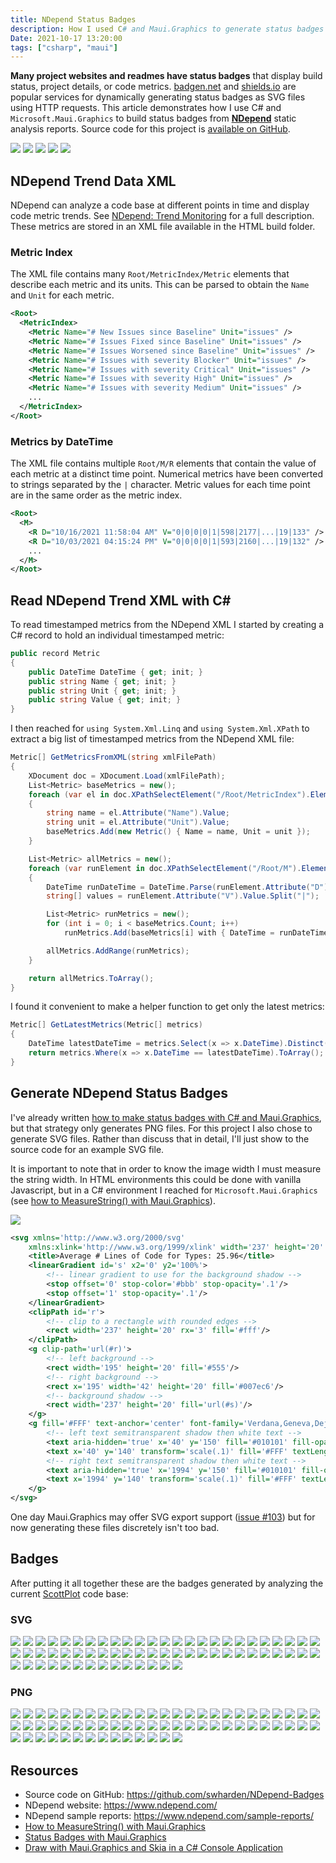 ```yaml
---
title: NDepend Status Badges
description: How I used C# and Maui.Graphics to generate status badges for NDepend static analysis metrics
Date: 2021-10-17 13:20:00
tags: ["csharp", "maui"]
---
```




**Many project websites and readmes have status badges** that display build status, project details, or code metrics. [badgen.net](https://badgen.net/) and [shields.io](https://shields.io/) are popular services for dynamically generating status badges as SVG files using HTTP requests. This article demonstrates how I use C# and `Microsoft.Maui.Graphics` to build status badges from [**NDepend**](https://www.ndepend.com/) static analysis reports. Source code for this project is [available on GitHub](https://github.com/swharden/NDepend-Badges).

<div class='img-gallery'>
<img src='https://swharden.com/static/2021/11/17/lines-of-code.svg' />
<img src='https://swharden.com/static/2021/11/17/classes.svg' />
<img src='https://swharden.com/static/2021/11/17/methods.svg' />
<img src='https://swharden.com/static/2021/11/17/average-lines-of-code-for-methods.svg' />
<img src='https://swharden.com/static/2021/11/17/average-lines-of-code-for-types.svg' />
</div>

## NDepend Trend Data XML

NDepend can analyze a code base at different points in time and display code metric trends. See [NDepend: Trend Monitoring](https://www.ndepend.com/features/trend-monitoring#Trend) for a full description. These metrics are stored in an XML file available in the HTML build folder.

### Metric Index

The XML file contains many `Root/MetricIndex/Metric` elements that describe each metric and its units. This can be parsed to obtain the `Name` and `Unit` for each metric.

```xml
<Root>
  <MetricIndex>
    <Metric Name="# New Issues since Baseline" Unit="issues" />
    <Metric Name="# Issues Fixed since Baseline" Unit="issues" />
    <Metric Name="# Issues Worsened since Baseline" Unit="issues" />
    <Metric Name="# Issues with severity Blocker" Unit="issues" />
    <Metric Name="# Issues with severity Critical" Unit="issues" />
    <Metric Name="# Issues with severity High" Unit="issues" />
    <Metric Name="# Issues with severity Medium" Unit="issues" />
    ...
  </MetricIndex>
</Root>
```

### Metrics by DateTime

The XML file contains multiple `Root/M/R` elements that contain the value of each metric at a distinct time point. Numerical metrics have been converted to strings separated by the `|` character. Metric values for each time point are in the same order as the metric index.

```xml
<Root>
  <M>
    <R D="10/16/2021 11:58:04 AM" V="0|0|0|0|1|598|2177|...|19|133" />
    <R D="10/03/2021 04:15:24 PM" V="0|0|0|0|1|593|2160|...|19|132" />
	...
  </M>
</Root>
```

## Read NDepend Trend XML with C# 

To read timestamped metrics from the NDepend XML I started by creating a C# record to hold an individual timestamped metric:

```cs
public record Metric
{
    public DateTime DateTime { get; init; }
    public string Name { get; init; }
    public string Unit { get; init; }
    public string Value { get; init; }
}
```

I then reached for `using System.Xml.Linq` and `using System.Xml.XPath` to extract a big list of timestamped metrics from the NDepend XML file:

```cs
Metric[] GetMetricsFromXML(string xmlFilePath)
{
    XDocument doc = XDocument.Load(xmlFilePath);
    List<Metric> baseMetrics = new();
    foreach (var el in doc.XPathSelectElement("/Root/MetricIndex").Elements())
    {
        string name = el.Attribute("Name").Value;
        string unit = el.Attribute("Unit").Value;
        baseMetrics.Add(new Metric() { Name = name, Unit = unit });
    }

    List<Metric> allMetrics = new();
    foreach (var runElement in doc.XPathSelectElement("/Root/M").Elements())
    {
        DateTime runDateTime = DateTime.Parse(runElement.Attribute("D").Value);
        string[] values = runElement.Attribute("V").Value.Split("|");

        List<Metric> runMetrics = new();
        for (int i = 0; i < baseMetrics.Count; i++)
            runMetrics.Add(baseMetrics[i] with { DateTime = runDateTime, Value = values[i] });

        allMetrics.AddRange(runMetrics);
    }

    return allMetrics.ToArray();
}
```

I found it convenient to make a helper function to get only the latest metrics:

```cs
Metric[] GetLatestMetrics(Metric[] metrics)
{
    DateTime latestDateTime = metrics.Select(x => x.DateTime).Distinct().OrderBy(x => x).Last();
    return metrics.Where(x => x.DateTime == latestDateTime).ToArray();
}
```

## Generate NDepend Status Badges

I've already written [how to make status badges with C# and Maui.Graphics](https://swharden.com/blog/2021-11-16-maui-graphics-badges/), but that strategy only generates PNG files. For this project I also chose to generate SVG files. Rather than discuss that in detail, I'll just show to the source code for an example SVG file. 

It is important to note that in order to know the image width I must measure the string width. In HTML environments this could be done with vanilla Javascript, but in a C# environment I reached for `Microsoft.Maui.Graphics` (see [how to MeasureString() with Maui.Graphics](https://swharden.com/blog/2021-10-16-maui-graphics-measurestring)).

<div class='text-center'>

<img src='https://swharden.com/static/2021/11/17/average-lines-of-code-for-types.svg' />

</div>

```xml
<svg xmlns='http://www.w3.org/2000/svg'
    xmlns:xlink='http://www.w3.org/1999/xlink' width='237' height='20' role='img' aria-label='languages: 5'>
    <title>Average # Lines of Code for Types: 25.96</title>
    <linearGradient id='s' x2='0' y2='100%'>
        <!-- linear gradient to use for the background shadow -->
        <stop offset='0' stop-color='#bbb' stop-opacity='.1'/>
        <stop offset='1' stop-opacity='.1'/>
    </linearGradient>
    <clipPath id='r'>
        <!-- clip to a rectangle with rounded edges -->
        <rect width='237' height='20' rx='3' fill='#fff'/>
    </clipPath>
    <g clip-path='url(#r)'>
        <!-- left background -->
        <rect width='195' height='20' fill='#555'/>
        <!-- right background -->
        <rect x='195' width='42' height='20' fill='#007ec6'/>
        <!-- background shadow -->
        <rect width='237' height='20' fill='url(#s)'/>
    </g>
    <g fill='#FFF' text-anchor='center' font-family='Verdana,Geneva,DejaVu Sans,sans-serif' text-rendering='geometricPrecision' font-size='110'>
        <!-- left text semitransparent shadow then white text -->
        <text aria-hidden='true' x='40' y='150' fill='#010101' fill-opacity='.3' transform='scale(.1)' textLength='1854'>Average # Lines of Code for Types</text>
        <text x='40' y='140' transform='scale(.1)' fill='#FFF' textLength='1854'>Average # Lines of Code for Types</text>
        <!-- right text semitransparent shadow then white text -->
        <text aria-hidden='true' x='1994' y='150' fill='#010101' fill-opacity='.3' transform='scale(.1)' textLength='300'>25.96</text>
        <text x='1994' y='140' transform='scale(.1)' fill='#FFF' textLength='300'>25.96</text>
    </g>
</svg>
```

One day Maui.Graphics may offer SVG export support ([issue #103](https://github.com/dotnet/Microsoft.Maui.Graphics/issues/103)) but for now generating these files discretely isn't too bad.

## Badges

After putting it all together these are the badges generated by analyzing the current [ScottPlot](https://scottplot.net) code base:

### SVG

<div class='img-gallery'>
<img src='https://swharden.com/static/2021/11/17/new-issues-since-baseline.svg' />
<img src='https://swharden.com/static/2021/11/17/issues-fixed-since-baseline.svg' />
<img src='https://swharden.com/static/2021/11/17/issues-worsened-since-baseline.svg' />
<img src='https://swharden.com/static/2021/11/17/issues-with-severity-blocker.svg' />
<img src='https://swharden.com/static/2021/11/17/issues-with-severity-critical.svg' />
<img src='https://swharden.com/static/2021/11/17/issues-with-severity-high.svg' />
<img src='https://swharden.com/static/2021/11/17/issues-with-severity-medium.svg' />
<img src='https://swharden.com/static/2021/11/17/issues-with-severity-low.svg' />
<img src='https://swharden.com/static/2021/11/17/blocker-critical-high-issues.svg' />
<img src='https://swharden.com/static/2021/11/17/issues.svg' />
<img src='https://swharden.com/static/2021/11/17/suppressed-issues.svg' />
<img src='https://swharden.com/static/2021/11/17/rules.svg' />
<img src='https://swharden.com/static/2021/11/17/rules-violated.svg' />
<img src='https://swharden.com/static/2021/11/17/critical-rules-violated.svg' />
<img src='https://swharden.com/static/2021/11/17/quality-gates.svg' />
<img src='https://swharden.com/static/2021/11/17/quality-gates-warn.svg' />
<img src='https://swharden.com/static/2021/11/17/quality-gates-fail.svg' />
<img src='https://swharden.com/static/2021/11/17/percentage-debt-metric.svg' />
<img src='https://swharden.com/static/2021/11/17/debt-metric.svg' />
<img src='https://swharden.com/static/2021/11/17/annual-interest-metric.svg' />
<img src='https://swharden.com/static/2021/11/17/breaking-point.svg' />
<img src='https://swharden.com/static/2021/11/17/breaking-point-of-blocker-critical-high-issues.svg' />
<img src='https://swharden.com/static/2021/11/17/lines-of-code.svg' />
<img src='https://swharden.com/static/2021/11/17/lines-of-code-justmycode.svg' />
<img src='https://swharden.com/static/2021/11/17/lines-of-code-notmycode.svg' />
<img src='https://swharden.com/static/2021/11/17/source-files.svg' />
<img src='https://swharden.com/static/2021/11/17/il-instructions.svg' />
<img src='https://swharden.com/static/2021/11/17/il-instructions-notmycode.svg' />
<img src='https://swharden.com/static/2021/11/17/assemblies.svg' />
<img src='https://swharden.com/static/2021/11/17/namespaces.svg' />
<img src='https://swharden.com/static/2021/11/17/types.svg' />
<img src='https://swharden.com/static/2021/11/17/public-types.svg' />
<img src='https://swharden.com/static/2021/11/17/classes.svg' />
<img src='https://swharden.com/static/2021/11/17/abstract-classes.svg' />
<img src='https://swharden.com/static/2021/11/17/interfaces.svg' />
<img src='https://swharden.com/static/2021/11/17/structures.svg' />
<img src='https://swharden.com/static/2021/11/17/methods.svg' />
<img src='https://swharden.com/static/2021/11/17/abstract-methods.svg' />
<img src='https://swharden.com/static/2021/11/17/concrete-methods.svg' />
<img src='https://swharden.com/static/2021/11/17/fields.svg' />
<img src='https://swharden.com/static/2021/11/17/max-lines-of-code-for-methods-justmycode.svg' />
<img src='https://swharden.com/static/2021/11/17/average-lines-of-code-for-methods.svg' />
<img src='https://swharden.com/static/2021/11/17/average-lines-of-code-for-methods-with-at-least-3-lines-of-code.svg' />
<img src='https://swharden.com/static/2021/11/17/max-lines-of-code-for-types-justmycode.svg' />
<img src='https://swharden.com/static/2021/11/17/average-lines-of-code-for-types.svg' />
<img src='https://swharden.com/static/2021/11/17/max-cyclomatic-complexity-for-methods.svg' />
<img src='https://swharden.com/static/2021/11/17/average-cyclomatic-complexity-for-methods.svg' />
<img src='https://swharden.com/static/2021/11/17/max-il-cyclomatic-complexity-for-methods.svg' />
<img src='https://swharden.com/static/2021/11/17/average-il-cyclomatic-complexity-for-methods.svg' />
<img src='https://swharden.com/static/2021/11/17/max-il-nesting-depth-for-methods.svg' />
<img src='https://swharden.com/static/2021/11/17/average-il-nesting-depth-for-methods.svg' />
<img src='https://swharden.com/static/2021/11/17/max-of-methods-for-types.svg' />
<img src='https://swharden.com/static/2021/11/17/average-methods-for-types.svg' />
<img src='https://swharden.com/static/2021/11/17/max-of-methods-for-interfaces.svg' />
<img src='https://swharden.com/static/2021/11/17/average-methods-for-interfaces.svg' />
<img src='https://swharden.com/static/2021/11/17/lines-of-code-uncoverable.svg' />
<img src='https://swharden.com/static/2021/11/17/third-party-assemblies-used.svg' />
<img src='https://swharden.com/static/2021/11/17/third-party-namespaces-used.svg' />
<img src='https://swharden.com/static/2021/11/17/third-party-types-used.svg' />
<img src='https://swharden.com/static/2021/11/17/third-party-methods-used.svg' />
<img src='https://swharden.com/static/2021/11/17/third-party-fields-used.svg' />
<img src='https://swharden.com/static/2021/11/17/rules-violations.svg' />
<img src='https://swharden.com/static/2021/11/17/critical-rules.svg' />
<img src='https://swharden.com/static/2021/11/17/critical-rules-violations.svg' />
</div>

### PNG

<div class='img-gallery'>
<img src='https://swharden.com/static/2021/11/17/new-issues-since-baseline.png' />
<img src='https://swharden.com/static/2021/11/17/issues-fixed-since-baseline.png' />
<img src='https://swharden.com/static/2021/11/17/issues-worsened-since-baseline.png' />
<img src='https://swharden.com/static/2021/11/17/issues-with-severity-blocker.png' />
<img src='https://swharden.com/static/2021/11/17/issues-with-severity-critical.png' />
<img src='https://swharden.com/static/2021/11/17/issues-with-severity-high.png' />
<img src='https://swharden.com/static/2021/11/17/issues-with-severity-medium.png' />
<img src='https://swharden.com/static/2021/11/17/issues-with-severity-low.png' />
<img src='https://swharden.com/static/2021/11/17/blocker-critical-high-issues.png' />
<img src='https://swharden.com/static/2021/11/17/issues.png' />
<img src='https://swharden.com/static/2021/11/17/suppressed-issues.png' />
<img src='https://swharden.com/static/2021/11/17/rules.png' />
<img src='https://swharden.com/static/2021/11/17/rules-violated.png' />
<img src='https://swharden.com/static/2021/11/17/critical-rules-violated.png' />
<img src='https://swharden.com/static/2021/11/17/quality-gates.png' />
<img src='https://swharden.com/static/2021/11/17/quality-gates-warn.png' />
<img src='https://swharden.com/static/2021/11/17/quality-gates-fail.png' />
<img src='https://swharden.com/static/2021/11/17/percentage-debt-metric.png' />
<img src='https://swharden.com/static/2021/11/17/debt-metric.png' />
<img src='https://swharden.com/static/2021/11/17/annual-interest-metric.png' />
<img src='https://swharden.com/static/2021/11/17/breaking-point.png' />
<img src='https://swharden.com/static/2021/11/17/breaking-point-of-blocker-critical-high-issues.png' />
<img src='https://swharden.com/static/2021/11/17/lines-of-code.png' />
<img src='https://swharden.com/static/2021/11/17/lines-of-code-justmycode.png' />
<img src='https://swharden.com/static/2021/11/17/lines-of-code-notmycode.png' />
<img src='https://swharden.com/static/2021/11/17/source-files.png' />
<img src='https://swharden.com/static/2021/11/17/il-instructions.png' />
<img src='https://swharden.com/static/2021/11/17/il-instructions-notmycode.png' />
<img src='https://swharden.com/static/2021/11/17/assemblies.png' />
<img src='https://swharden.com/static/2021/11/17/namespaces.png' />
<img src='https://swharden.com/static/2021/11/17/types.png' />
<img src='https://swharden.com/static/2021/11/17/public-types.png' />
<img src='https://swharden.com/static/2021/11/17/classes.png' />
<img src='https://swharden.com/static/2021/11/17/abstract-classes.png' />
<img src='https://swharden.com/static/2021/11/17/interfaces.png' />
<img src='https://swharden.com/static/2021/11/17/structures.png' />
<img src='https://swharden.com/static/2021/11/17/methods.png' />
<img src='https://swharden.com/static/2021/11/17/abstract-methods.png' />
<img src='https://swharden.com/static/2021/11/17/concrete-methods.png' />
<img src='https://swharden.com/static/2021/11/17/fields.png' />
<img src='https://swharden.com/static/2021/11/17/max-lines-of-code-for-methods-justmycode.png' />
<img src='https://swharden.com/static/2021/11/17/average-lines-of-code-for-methods.png' />
<img src='https://swharden.com/static/2021/11/17/average-lines-of-code-for-methods-with-at-least-3-lines-of-code.png' />
<img src='https://swharden.com/static/2021/11/17/max-lines-of-code-for-types-justmycode.png' />
<img src='https://swharden.com/static/2021/11/17/average-lines-of-code-for-types.png' />
<img src='https://swharden.com/static/2021/11/17/max-cyclomatic-complexity-for-methods.png' />
<img src='https://swharden.com/static/2021/11/17/average-cyclomatic-complexity-for-methods.png' />
<img src='https://swharden.com/static/2021/11/17/max-il-cyclomatic-complexity-for-methods.png' />
<img src='https://swharden.com/static/2021/11/17/average-il-cyclomatic-complexity-for-methods.png' />
<img src='https://swharden.com/static/2021/11/17/max-il-nesting-depth-for-methods.png' />
<img src='https://swharden.com/static/2021/11/17/average-il-nesting-depth-for-methods.png' />
<img src='https://swharden.com/static/2021/11/17/max-of-methods-for-types.png' />
<img src='https://swharden.com/static/2021/11/17/average-methods-for-types.png' />
<img src='https://swharden.com/static/2021/11/17/max-of-methods-for-interfaces.png' />
<img src='https://swharden.com/static/2021/11/17/average-methods-for-interfaces.png' />
<img src='https://swharden.com/static/2021/11/17/lines-of-code-uncoverable.png' />
<img src='https://swharden.com/static/2021/11/17/third-party-assemblies-used.png' />
<img src='https://swharden.com/static/2021/11/17/third-party-namespaces-used.png' />
<img src='https://swharden.com/static/2021/11/17/third-party-types-used.png' />
<img src='https://swharden.com/static/2021/11/17/third-party-methods-used.png' />
<img src='https://swharden.com/static/2021/11/17/third-party-fields-used.png' />
<img src='https://swharden.com/static/2021/11/17/rules-violations.png' />
<img src='https://swharden.com/static/2021/11/17/critical-rules.png' />
<img src='https://swharden.com/static/2021/11/17/critical-rules-violations.png' />
</div>

## Resources
* Source code on GitHub: https://github.com/swharden/NDepend-Badges
* NDepend website: https://www.ndepend.com/
* NDepend sample reports: https://www.ndepend.com/sample-reports/
* [How to MeasureString() with Maui.Graphics](https://swharden.com/blog/2021-10-16-maui-graphics-measurestring/)
* [Status Badges with Maui.Graphics](https://swharden.com/blog/2021-11-16-maui-graphics-badges/)
* [Draw with Maui.Graphics and Skia in a C# Console Application](https://swharden.com/blog/2021-08-01-maui-skia-console/)